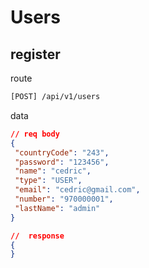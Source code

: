 # Users

## register

route

```bash
[POST] /api/v1/users
```

data

```json
// req body
{
 "countryCode": "243",
 "password": "123456",
 "name": "cedric",
 "type": "USER",
 "email": "cedric@gmail.com",
 "number": "970000001",
 "lastName": "admin"
}

//  response
{
}

```

